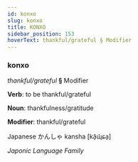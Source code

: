 ```yaml
---
id: konxo
slug: konxo
title: KONXO
sidebar_position: 153
hoverText: thankful/grateful § Modifier
---
```


### konxo

*thankful/grateful* **§** Modifier

**Verb**: to be thankful/grateful

**Noun**: thankfulness/gratitude

**Modifier**: thankful/grateful

Japanese か​んしゃ kansha [kã̠ɰ̃ɕa̠]

*Japonic Language Family*